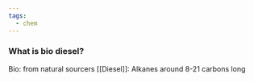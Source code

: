 ```yaml
---
tags:
  - chem
---
```

### What is bio diesel?
Bio: from natural sourcers
[[Diesel]]: Alkanes around 8-21 carbons long